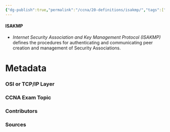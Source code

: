 ```yaml
---
{"dg-publish":true,"permalink":"/ccna/20-definitions/isakmp/","tags":["defs_ccna"],"created":"2023-11-05T10:55:11.000-08:00","updated":"2023-11-06T17:07:01.000-08:00"}
---
```


#### ISAKMP
- *Internet Security Association and Key Management Protocol (ISAKMP)* defines the procedures for authenticating and communicating peer creation and management of Security Associations.


# Metadata
### OSI or TCP/IP Layer

### CCNA Exam Topic

### Contributors

### Sources
